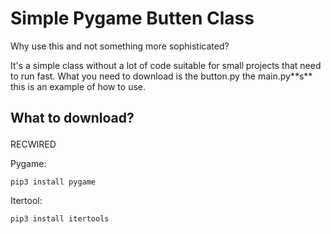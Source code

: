 # Simple Pygame Butten Class

<p>Why use this and not something more sophisticated?</p>
It's a simple class without a lot of code suitable for small projects that need to run fast.
What you need to download is the button.py the main.py**s** this is an example of how to use.

## <p>What to download?</p>
 RECWIRED
 <p>Pygame: </p>

 ```
 pip3 install pygame
 ``` 
 <p>Itertool: </p>

 ```
 pip3 install itertools
 ```





